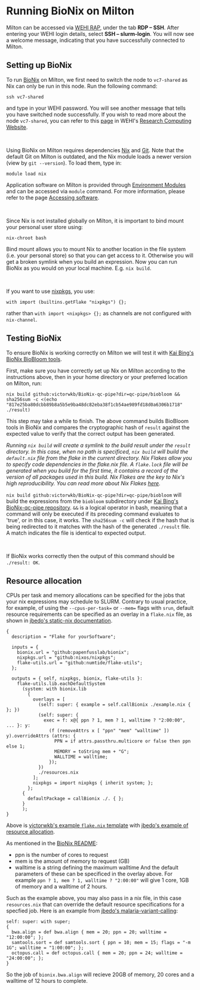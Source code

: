 # Running BioNix on Milton

Milton can be accessed via [WEHI RAP](https://rap.wehi.edu.au/), under the tab **RDP – SSH**. After entering your WEHI login details, select **SSH – slurm-login**. You will now see a welcome message, indicating that you have successfully connected to Milton.

## Setting up BioNix

To run [BioNix](https://github.com/PapenfussLab/bionix) on Milton, we first need to switch the node to `vc7-shared` as Nix can only be run in this node. Run the following command:
```{sh}
ssh vc7-shared
```
and type in your WEHI password. You will see another message that tells you have switched node successfully.
If you wish to read more about the node `vc7-shared`, you can refer to this [page](https://wehieduau.sharepoint.com/sites/rc2/SitePages/using-milton.aspx) in WEHI's [Research Computing Website](https://wehieduau.sharepoint.com/sites/rc2).

<br>

Using BioNix on Milton requires dependencies [Nix](https://nixos.org/) and [Git](https://git-scm.com/). Note that the default Git on Milton is outdated, and the Nix module loads a newer version (view by `git --version`). 
To load them, type in:
```{sh}
module load nix
```
Application software on Milton is provided through [Environment Modules](https://modules.sourceforge.net/) and can be accessed via `module` command. For more information, please refer to the page [Accessing software](https://wehieduau.sharepoint.com/sites/rc2/SitePages/modules.aspx).

<br>

Since Nix is not installed globally on Milton, it is important to bind mount your personal user store using:
```{sh}
nix-chroot bash
```
Bind mount allows you to mount Nix to another location in the file system (i.e. your personal store) so that you can get access to it. Otherwise you will get a broken symlink when you build an expression.
Now you can run BioNix as you would on your local machine. E.g. `nix build`. 

<br>

If you want to use [nixpkgs](https://github.com/NixOS/nixpkgs/tree/master/pkgs), you use:
```{nix}
with import (builtins.getFlake "nixpkgs") {};
```
rather than `with import <nixpkgs> {};` as channels are not configured with `nix-channel`.


## Testing BioNix

To ensure BioNix is working correctly on Milton we will test it with [Kai Bing's BioNix BioBloom tools](https://github.com/victorwkb/BioNix-qc-pipe/tree/main/qc-pipe/biobloom).

First, make sure you have correctly set up Nix on Milton according to the instructions above, then in your home directory or your preferred location on Milton, run:
```{sh}
nix build github:victorwkb/BioNix-qc-pipe?dir=qc-pipe/biobloom && sha256sum -c <(echo "817e25ba80dcbb89b8a5b5e9ba48dc82eba38f1cb54ae989fd18d0a6306b1718" ./result)
```
This step may take a while to finish.
The above command builds BioBloom tools in BioNix and compares the cryptographic hash of `result` against the expected value to verify that the correct output has been generated.

*Running `nix build` will create a symlink to the build result under the `result` directory. In this case, when no path is specificed, `nix build` will build the `default.nix` file from the flake in the current directory. Nix Flakes allow you to specify code dependencies in the flake.nix file. A `flake.lock` file will be generated when you build for the first time, it contains a record of the version of all packages used in this build. Nix Flakes are the key to Nix's high reproducibility. You can read more about Nix Flakes [here](https://nixos.wiki/wiki/Flakes).*

`nix build github:victorwkb/BioNix-qc-pipe?dir=qc-pipe/biobloom` will build the expressions from the `biobloom` subdirectory under [Kai Bing's BioNix-qc-pipe repository](https://github.com/victorwkb/BioNix-qc-pipe). `&&` is a logical operator in bash, meaning that a command will only be executed if its preceding command evaluates to 'true', or in this case, it works. The `sha256sum -c` will check if the hash that is being redirected to it matches with the hash of the generated `./result` file. A match indicates the file is identical to expected output.

<br>

If BioNix works correctly then the output of this command should be `./result: OK`.

## Resource allocation

CPUs per task and memory allocations can be specified for the jobs that your nix expressions may schedule to SLURM. Contrary to usual practice, for example, of using the `--cpus-per-task=` or `--mem=` flags with `srun`, default resource requirements can be specified as an overlay in a `flake.nix` file, as shown in [jbedo's static-nix documentation](https://github.com/jbedo/static-nix).
```{nix}
{
  description = "Flake for yourSoftware";

  inputs = {
    bionix.url = "github:papenfusslab/bionix";
    nixpkgs.url = "github:nixos/nixpkgs";
    flake-utils.url = "github:numtide/flake-utils";
  };

  outputs = { self, nixpkgs, bionix, flake-utils }:
    flake-utils.lib.eachDefaultSystem
      (system: with bionix.lib
        {
          overlays = [
            (self: super: { example = self.callBionix ./example.nix { }; })
            (self: super: {
              exec = f: x@{ ppn ? 1, mem ? 1, walltime ? "2:00:00", ... }: y:
                (f (removeAttrs x [ "ppn" "mem" "walltime" ]) y).overrideAttrs (attrs: {
                  PPN = if attrs.passthru.multicore or false then ppn else 1;
                  MEMORY = toString mem + "G";
                  WALLTIME = walltime;
                });
            })
            ./resources.nix
          ];
          nixpkgs = import nixpkgs { inherit system; };
        };
      {
        defaultPackage = callBionix ./. { };
      }
      );
}
```
Above is [victorwkb's example `flake.nix` template](https://github.com/victorwkb/BioNix-Doc) with [jbedo's example of resource allocation](https://github.com/jbedo/static-nix).

As mentioned in the [BioNix README](https://github.com/PapenfussLab/bionix):
- ppn is the number of cores to request
- mem is the amount of memory to request (GB)
- walltime is a string defining the maximum walltime
And the default parameters of these can be specificed in the overlay above. For example `ppn ? 1, mem ? 1, walltime ? "2:00:00"` will give 1 core, 1GB of memory and a walltime of 2 hours.

Such as the example above, you may also pass in a nix file, in this case `resources.nix` that can override the default resource specifications for a specfied job. Here is an example from [jbedo's malaria-variant-calling](https://github.com/jbedo/malaria-variant-calling/blob/master/resources.nix):
```{nix}
self: super: with super;
{
  bwa.align = def bwa.align { mem = 20; ppn = 20; walltime = "12:00:00"; };
  samtools.sort = def samtools.sort { ppn = 10; mem = 15; flags = "-m 1G"; walltime = "1:00:00"; };
  octopus.call = def octopus.call { mem = 20; ppn = 24; walltime = "24:00:00"; };
}
```
So the job of `bionix.bwa.align` will recieve 20GB of memory, 20 cores and a walltime of 12 hours to complete.

